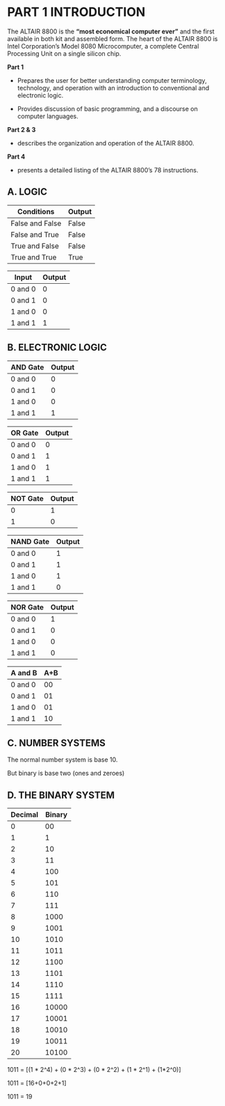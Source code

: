 # PART 1 INTRODUCTION

The ALTAIR 8800 is the **“most economical computer ever”** and the first available in both kit and assembled form. The heart of the ALTAIR 8800 is Intel Corporation’s Model 8080 Microcomputer, a complete Central Processing Unit on a single silicon chip.

**Part 1**

- Prepares the user for better understanding computer terminology, technology, and operation with an introduction to conventional and electronic logic.

- Provides discussion of basic programming, and a discourse on computer languages.

**Part 2 & 3**

- describes the organization and operation of the ALTAIR 8800.

**Part 4**

- presents a detailed listing of the ALTAIR 8800’s 78 instructions.

## A. LOGIC

| Conditions      | Output |
| --------------- | ------ |
| False and False | False  |
| False and True  | False  |
| True and False  | False  |
| True and True   | True   |

| Input   | Output |
| ------- | ------ |
| 0 and 0 | 0      |
| 0 and 1 | 0      |
| 1 and 0 | 0      |
| 1 and 1 | 1      |

## B. ELECTRONIC LOGIC

| AND Gate | Output |
| -------- | ------ |
| 0 and 0  | 0      |
| 0 and 1  | 0      |
| 1 and 0  | 0      |
| 1 and 1  | 1      |

| OR Gate | Output |
| ------- | ------ |
| 0 and 0 | 0      |
| 0 and 1 | 1      |
| 1 and 0 | 1      |
| 1 and 1 | 1      |

| NOT Gate | Output |
| -------- | ------ |
| 0        | 1      |
| 1        | 0      |

| NAND Gate | Output |
| --------- | ------ |
| 0 and 0   | 1      |
| 0 and 1   | 1      |
| 1 and 0   | 1      |
| 1 and 1   | 0      |

| NOR Gate | Output |
| -------- | ------ |
| 0 and 0  | 1      |
| 0 and 1  | 0      |
| 1 and 0  | 0      |
| 1 and 1  | 0      |

| A and B | A+B |
| ------- | --- |
| 0 and 0 | 00  |
| 0 and 1 | 01  |
| 1 and 0 | 01  |
| 1 and 1 | 10  |

## C. NUMBER SYSTEMS

The normal number system is base 10.

But binary is base two (ones and zeroes)

## D. THE BINARY SYSTEM

| Decimal | Binary |
| ------- | ------ |
| 0       | 00     |
| 1       | 1      |
| 2       | 10     |
| 3       | 11     |
| 4       | 100    |
| 5       | 101    |
| 6       | 110    |
| 7       | 111    |
| 8       | 1000   |
| 9       | 1001   |
| 10      | 1010   |
| 11      | 1011   |
| 12      | 1100   |
| 13      | 1101   |
| 14      | 1110   |
| 15      | 1111   |
| 16      | 10000  |
| 17      | 10001  |
| 18      | 10010  |
| 19      | 10011  |
| 20      | 10100  |

1011 = [(1 * 2^4) + (0 * 2^3) + (0 * 2^2) + (1 * 2^1) + (1*2^0)]

1011 = [16+0+0+2+1]

1011 = 19